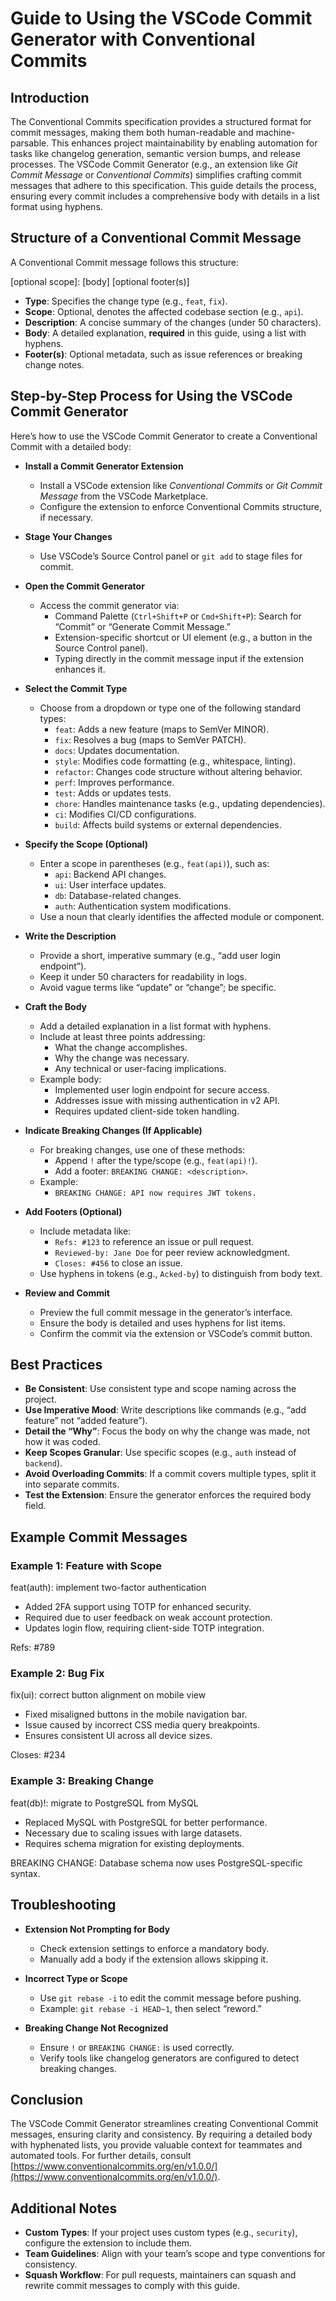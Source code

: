 # Guide to Using the VSCode Commit Generator with Conventional Commits

## Introduction

The Conventional Commits specification provides a structured format for commit messages, making them both human-readable and machine-parsable. This enhances project maintainability by enabling automation for tasks like changelog generation, semantic version bumps, and release processes. The VSCode Commit Generator (e.g., an extension like *Git Commit Message* or *Conventional Commits*) simplifies crafting commit messages that adhere to this specification. This guide details the process, ensuring every commit includes a comprehensive body with details in a list format using hyphens.

## Structure of a Conventional Commit Message

A Conventional Commit message follows this structure:

<type>[optional scope]: <description></description></type>
[body]
[optional footer(s)]


- **Type**: Specifies the change type (e.g., `feat`, `fix`).
- **Scope**: Optional, denotes the affected codebase section (e.g., `api`).
- **Description**: A concise summary of the changes (under 50 characters).
- **Body**: A detailed explanation, **required** in this guide, using a list with hyphens.
- **Footer(s)**: Optional metadata, such as issue references or breaking change notes.

## Step-by-Step Process for Using the VSCode Commit Generator

Here’s how to use the VSCode Commit Generator to create a Conventional Commit with a detailed body:

- **Install a Commit Generator Extension**  
  - Install a VSCode extension like *Conventional Commits* or *Git Commit Message* from the VSCode Marketplace.
  - Configure the extension to enforce Conventional Commits structure, if necessary.

- **Stage Your Changes**  
  - Use VSCode’s Source Control panel or `git add` to stage files for commit.

- **Open the Commit Generator**  
  - Access the commit generator via:
    - Command Palette (`Ctrl+Shift+P` or `Cmd+Shift+P`): Search for “Commit” or “Generate Commit Message.”
    - Extension-specific shortcut or UI element (e.g., a button in the Source Control panel).
    - Typing directly in the commit message input if the extension enhances it.

- **Select the Commit Type**  
  - Choose from a dropdown or type one of the following standard types:
    - `feat`: Adds a new feature (maps to SemVer MINOR).
    - `fix`: Resolves a bug (maps to SemVer PATCH).
    - `docs`: Updates documentation.
    - `style`: Modifies code formatting (e.g., whitespace, linting).
    - `refactor`: Changes code structure without altering behavior.
    - `perf`: Improves performance.
    - `test`: Adds or updates tests.
    - `chore`: Handles maintenance tasks (e.g., updating dependencies).
    - `ci`: Modifies CI/CD configurations.
    - `build`: Affects build systems or external dependencies.

- **Specify the Scope (Optional)**  
  - Enter a scope in parentheses (e.g., `feat(api)`), such as:
    - `api`: Backend API changes.
    - `ui`: User interface updates.
    - `db`: Database-related changes.
    - `auth`: Authentication system modifications.
  - Use a noun that clearly identifies the affected module or component.

- **Write the Description**  
  - Provide a short, imperative summary (e.g., “add user login endpoint”).
  - Keep it under 50 characters for readability in logs.
  - Avoid vague terms like “update” or “change”; be specific.

- **Craft the Body**  
  - Add a detailed explanation in a list format with hyphens.
  - Include at least three points addressing:
    - What the change accomplishes.
    - Why the change was necessary.
    - Any technical or user-facing implications.
  - Example body:
    - Implemented user login endpoint for secure access.
    - Addresses issue with missing authentication in v2 API.
    - Requires updated client-side token handling.

- **Indicate Breaking Changes (If Applicable)**  
  - For breaking changes, use one of these methods:
    - Append `!` after the type/scope (e.g., `feat(api)!`).
    - Add a footer: `BREAKING CHANGE: <description>`.
  - Example:
    - `BREAKING CHANGE: API now requires JWT tokens.`

- **Add Footers (Optional)**  
  - Include metadata like:
    - `Refs: #123` to reference an issue or pull request.
    - `Reviewed-by: Jane Doe` for peer review acknowledgment.
    - `Closes: #456` to close an issue.
  - Use hyphens in tokens (e.g., `Acked-by`) to distinguish from body text.

- **Review and Commit**  
  - Preview the full commit message in the generator’s interface.
  - Ensure the body is detailed and uses hyphens for list items.
  - Confirm the commit via the extension or VSCode’s commit button.

## Best Practices

- **Be Consistent**: Use consistent type and scope naming across the project.
- **Use Imperative Mood**: Write descriptions like commands (e.g., “add feature” not “added feature”).
- **Detail the “Why”**: Focus the body on why the change was made, not how it was coded.
- **Keep Scopes Granular**: Use specific scopes (e.g., `auth` instead of `backend`).
- **Avoid Overloading Commits**: If a commit covers multiple types, split it into separate commits.
- **Test the Extension**: Ensure the generator enforces the required body field.

## Example Commit Messages

### Example 1: Feature with Scope
feat(auth): implement two-factor authentication

- Added 2FA support using TOTP for enhanced security.
- Required due to user feedback on weak account protection.
- Updates login flow, requiring client-side TOTP integration.

Refs: #789

### Example 2: Bug Fix
fix(ui): correct button alignment on mobile view

- Fixed misaligned buttons in the mobile navigation bar.
- Issue caused by incorrect CSS media query breakpoints.
- Ensures consistent UI across all device sizes.

Closes: #234

### Example 3: Breaking Change
feat(db)!: migrate to PostgreSQL from MySQL

- Replaced MySQL with PostgreSQL for better performance.
- Necessary due to scaling issues with large datasets.
- Requires schema migration for existing deployments.

BREAKING CHANGE: Database schema now uses PostgreSQL-specific syntax.


## Troubleshooting

- **Extension Not Prompting for Body**  
  - Check extension settings to enforce a mandatory body.
  - Manually add a body if the extension allows skipping it.

- **Incorrect Type or Scope**  
  - Use `git rebase -i` to edit the commit message before pushing.
  - Example: `git rebase -i HEAD~1`, then select “reword.”

- **Breaking Change Not Recognized**  
  - Ensure `!` or `BREAKING CHANGE:` is used correctly.
  - Verify tools like changelog generators are configured to detect breaking changes.

## Conclusion

The VSCode Commit Generator streamlines creating Conventional Commit messages, ensuring clarity and consistency. By requiring a detailed body with hyphenated lists, you provide valuable context for teammates and automated tools. For further details, consult [https://www.conventionalcommits.org/en/v1.0.0/](https://www.conventionalcommits.org/en/v1.0.0/).

## Additional Notes

- **Custom Types**: If your project uses custom types (e.g., `security`), configure the extension to include them.
- **Team Guidelines**: Align with your team’s scope and type conventions for consistency.
- **Squash Workflow**: For pull requests, maintainers can squash and rewrite commit messages to comply with this guide.